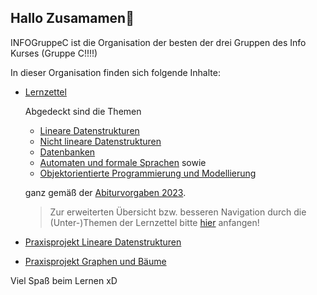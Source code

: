 ## Hallo Zusamamen👋

INFOGruppeC ist die Organisation der besten der drei Gruppen des Info Kurses (Gruppe C!!!!) 

In dieser Organisation finden sich folgende Inhalte:

- [Lernzettel](https://github.com/INFOGruppeC/Lernzettel)
 
    Abgedeckt sind die Themen
    - [Lineare Datenstrukturen](https://github.com/INFOGruppeC/Lernzettel/tree/main/Lineare-Datenstrukturen)
    - [Nicht lineare Datenstrukturen](https://github.com/INFOGruppeC/Lernzettel/tree/main/Nicht-lineare-Datenstrukturen)
    - [Datenbanken](https://github.com/INFOGruppeC/Lernzettel/tree/main/Datenbanken)
    - [Automaten und formale Sprachen](https://github.com/INFOGruppeC/Lernzettel/tree/main/Automaten-und-Sprachen) sowie
    - [Objektorientierte Programmierung und Modellierung](https://github.com/INFOGruppeC/Lernzettel/tree/main/Objektorientierte-Modellierung-und-Programmierung)

    ganz gemäß der [Abiturvorgaben 2023](https://github.com/INFOGruppeC/Lernzettel/tree/main/Abiturvorgaben).
    
  > Zur erweiterten Übersicht bzw. besseren Navigation durch die (Unter-)Themen der Lernzettel bitte [hier](https://github.com/INFOGruppeC/Lernzettel) anfangen!

- [Praxisprojekt Lineare Datenstrukturen](https://github.com/INFOGruppeC/Praxisprojekt-Lineare-Datenstrukturen)
- [Praxisprojekt Graphen und Bäume](https://github.com/INFOGruppeC/Praxisprojekt-Graphen-und-Baeume)

Viel Spaß beim Lernen xD
